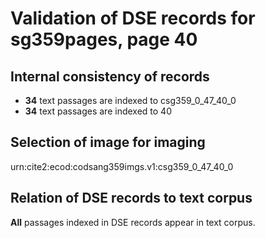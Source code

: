 # Validation of DSE records for sg359pages, page 40

## Internal consistency of records

- **34** text passages are indexed to csg359_0_47_40_0
-  **34** text passages are indexed to 40


## Selection of image for imaging

urn:cite2:ecod:codsang359imgs.v1:csg359_0_47_40_0



## Relation of DSE records to text corpus

**All** passages indexed in DSE records appear in text corpus.



